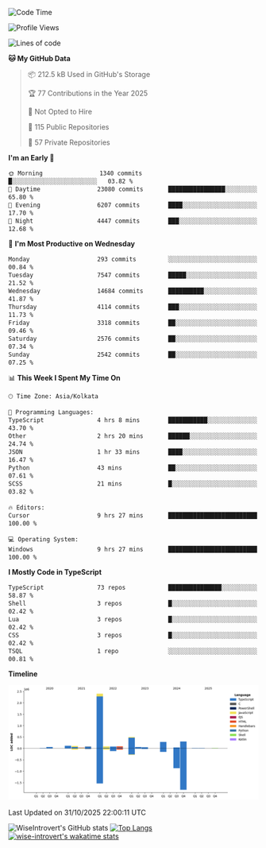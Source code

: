 <!--START_SECTION:waka-->
![Code Time](http://img.shields.io/badge/Code%20Time-4%2C428%20hrs%2038%20mins-blue)

![Profile Views](http://img.shields.io/badge/Profile%20Views-0-blue)

![Lines of code](https://img.shields.io/badge/From%20Hello%20World%20I%27ve%20Written-4.3%20million%20lines%20of%20code-blue)

**🐱 My GitHub Data** 

> 📦 212.5 kB Used in GitHub's Storage 
 > 
> 🏆 77 Contributions in the Year 2025
 > 
> 🚫 Not Opted to Hire
 > 
> 📜 115 Public Repositories 
 > 
> 🔑 57 Private Repositories 
 > 
**I'm an Early 🐤** 

```text
🌞 Morning                1340 commits        █░░░░░░░░░░░░░░░░░░░░░░░░   03.82 % 
🌆 Daytime                23080 commits       ████████████████░░░░░░░░░   65.80 % 
🌃 Evening                6207 commits        ████░░░░░░░░░░░░░░░░░░░░░   17.70 % 
🌙 Night                  4447 commits        ███░░░░░░░░░░░░░░░░░░░░░░   12.68 % 
```
📅 **I'm Most Productive on Wednesday** 

```text
Monday                   293 commits         ░░░░░░░░░░░░░░░░░░░░░░░░░   00.84 % 
Tuesday                  7547 commits        █████░░░░░░░░░░░░░░░░░░░░   21.52 % 
Wednesday                14684 commits       ██████████░░░░░░░░░░░░░░░   41.87 % 
Thursday                 4114 commits        ███░░░░░░░░░░░░░░░░░░░░░░   11.73 % 
Friday                   3318 commits        ██░░░░░░░░░░░░░░░░░░░░░░░   09.46 % 
Saturday                 2576 commits        ██░░░░░░░░░░░░░░░░░░░░░░░   07.34 % 
Sunday                   2542 commits        ██░░░░░░░░░░░░░░░░░░░░░░░   07.25 % 
```


📊 **This Week I Spent My Time On** 

```text
🕑︎ Time Zone: Asia/Kolkata

💬 Programming Languages: 
TypeScript               4 hrs 8 mins        ███████████░░░░░░░░░░░░░░   43.70 % 
Other                    2 hrs 20 mins       ██████░░░░░░░░░░░░░░░░░░░   24.74 % 
JSON                     1 hr 33 mins        ████░░░░░░░░░░░░░░░░░░░░░   16.47 % 
Python                   43 mins             ██░░░░░░░░░░░░░░░░░░░░░░░   07.61 % 
SCSS                     21 mins             █░░░░░░░░░░░░░░░░░░░░░░░░   03.82 % 

🔥 Editors: 
Cursor                   9 hrs 27 mins       █████████████████████████   100.00 % 

💻 Operating System: 
Windows                  9 hrs 27 mins       █████████████████████████   100.00 % 
```

**I Mostly Code in TypeScript** 

```text
TypeScript               73 repos            ███████████████░░░░░░░░░░   58.87 % 
Shell                    3 repos             █░░░░░░░░░░░░░░░░░░░░░░░░   02.42 % 
Lua                      3 repos             █░░░░░░░░░░░░░░░░░░░░░░░░   02.42 % 
CSS                      3 repos             █░░░░░░░░░░░░░░░░░░░░░░░░   02.42 % 
TSQL                     1 repo              ░░░░░░░░░░░░░░░░░░░░░░░░░   00.81 % 
```



**Timeline**

![Lines of Code chart](https://raw.githubusercontent.com/wise-introvert/wise-introvert/master/assets/bar_graph.png)


 Last Updated on 31/10/2025 22:00:11 UTC
<!--END_SECTION:waka-->

![WiseIntrovert's GitHub stats](https://github-readme-stats.vercel.app/api?username=wise-introvert&count_private=true&show_icons=true)
[![Top Langs](https://github-readme-stats.vercel.app/api/top-langs/?username=wise-introvert&langs_count=10)](https://github.com/anuraghazra/github-readme-stats)
[![wise-introvert's wakatime stats](https://github-readme-stats.vercel.app/api/wakatime?username=wiseintrovert)](https://github.com/anuraghazra/github-readme-stats)
